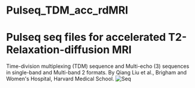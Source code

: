 # Pulseq_TDM_acc_rdMRI
# Pulseq seq files for accelerated T2-Relaxation-diffusion MRI
Time-division multiplexing (TDM) sequence and Multi-echo (3) sequences
in single-band and Multi-band 2 formats.
By Qiang Liu et al., Brigham and Women's Hospital, Harvard Medical School.
![Seq](https://github.com/QiangLiu0310/Pulseq_TDM_acc_rdMRI/assets/57293863/76c20c65-b695-4e27-bd8b-eb0d1233532a)
